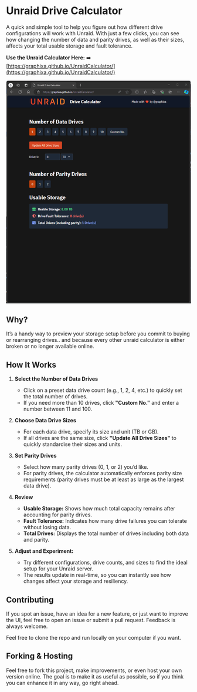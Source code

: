 # Unraid Drive Calculator 

A quick and simple tool to help you figure out how different drive configurations will work with Unraid. With just a few clicks, you can see how changing the number of data and parity drives, as well as their sizes, affects your total usable storage and fault tolerance.

**Use the Unraid Calculator Here:** ➡️ [https://graphixa.github.io/UnraidCalculator/](https://graphixa.github.io/UnraidCalculator/)

![alt text](https://github.com/Graphixa/UnraidCalculator/blob/main/Demo.gif?raw=true)

## Why?

It’s a handy way to preview your storage setup before you commit to buying or rearranging drives.. and because every other unraid calculator is either broken or no longer available online.

## How It Works

1. **Select the Number of Data Drives**
   - Click on a preset data drive count (e.g., 1, 2, 4, etc.) to quickly set the total number of drives.
   - If you need more than 10 drives, click **"Custom No."** and enter a number between 11 and 100.

2. **Choose Data Drive Sizes**
   - For each data drive, specify its size and unit (TB or GB).
   - If all drives are the same size, click **"Update All Drive Sizes"** to quickly standardise their sizes and units.

3. **Set Parity Drives**
   - Select how many parity drives (0, 1, or 2) you’d like.
   - For parity drives, the calculator automatically enforces parity size requirements (parity drives must be at least as large as the largest data drive).

4. **Review**
   - **Usable Storage:** Shows how much total capacity remains after accounting for parity drives.
   - **Fault Tolerance:** Indicates how many drive failures you can tolerate without losing data.
   - **Total Drives:** Displays the total number of drives including both data and parity.

5. **Adjust and Experiment:**
   - Try different configurations, drive counts, and sizes to find the ideal setup for your Unraid server.
   - The results update in real-time, so you can instantly see how changes affect your storage and resiliency.

## Contributing

If you spot an issue, have an idea for a new feature, or just want to improve the UI, feel free to open an issue or submit a pull request. Feedback is always welcome.

Feel free to clone the repo and run locally on your computer if you want. 

## Forking & Hosting

Feel free to fork this project, make improvements, or even host your own version online. The goal is to make it as useful as possible, so if you think you can enhance it in any way, go right ahead.
